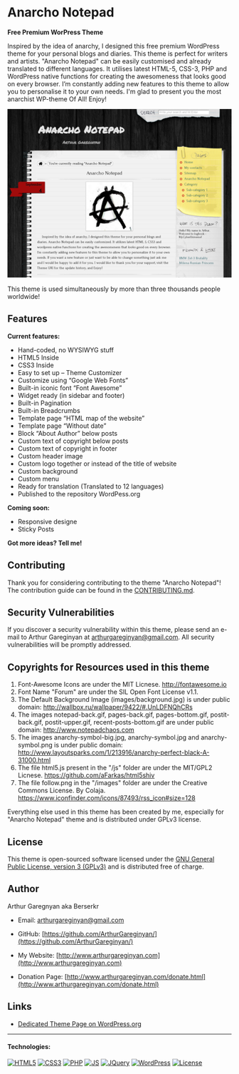 # Anarcho Notepad

**Free Premium WorPress Theme**

Inspired by the idea of anarchy, I designed this free premium WordPress theme for your personal blogs and diaries. This theme is perfect for writers and artists. "Anarcho Notepad" can be easily customised and already translated to different languages. It utilises latest HTML-5, CSS-3, PHP and WordPress native functions for creating the awesomeness that looks good on every browser. I’m constantly adding new features to this theme to allow you to personalise it to your own needs. I'm glad to present you the most anarchist WP-theme Of All! Enjoy!

[![screenshot](https://github.com/ArthurGareginyan/anarcho-notepad/blob/master/screenshot.png)]()

This theme is used simultaneously by more than three thousands people worldwide!


## Features

**Current features:**

* Hand-coded, no WYSIWYG stuff
* HTML5 Inside
* CSS3 Inside
* Easy to set up – Theme Customizer
* Customize using “Google Web Fonts”
* Built-in iconic font “Font Awesome”
* Widget ready (in sidebar and footer)
* Built-in Pagination
* Built-in Breadcrumbs
* Template page “HTML map of the website”
* Template page “Without date”
* Block “About Author” below posts
* Custom text of copyright below posts
* Custom text of copyright in footer
* Custom header image
* Custom logo together or instead of the title of website
* Custom background
* Custom menu
* Ready for translation (Translated to 12 languages)
* Published to the repository WordPess.org

**Coming soon:**

* Responsive designe
* Sticky Posts

**Got more ideas? Tell me!**


## Contributing

Thank you for considering contributing to the theme "Anarcho Notepad"! The contribution guide can be found in the [CONTRIBUTING.md](https://github.com/ArthurGareginyan/anarcho-notepad/blob/master/CONTRIBUTING.md).


## Security Vulnerabilities

If you discover a security vulnerability within this theme, please send an e-mail to Arthur Gareginyan at arthurgareginyan@gmail.com. All security vulnerabilities will be promptly addressed.


## Copyrights for Resources used in this theme

1. Font-Awesome Icons are under the MIT Licnese. http://fontawesome.io
2. Font Name "Forum" are under the SIL Open Font License v1.1.
3. The Default Background Image (images/background.jpg) is under public domain: http://wallbox.ru/wallpaper/9422/#.UnLDFNQhCRs
4. The images notepad-back.gif, pages-back.gif, pages-bottom.gif, postit-back.gif, postit-upper.gif, recent-posts-bottom.gif are under public domain: http://www.notepadchaos.com
5. The images anarchy-symbol-big.jpg, anarchy-symbol.jpg and anarchy-symbol.png is under public domain: http://www.layoutsparks.com/1/213916/anarchy-perfect-black-A-31000.html
6. The file html5.js present in the "/js" folder are under the MIT/GPL2 Licnese. https://github.com/aFarkas/html5shiv
7. The file follow.png in the "/images" folder are under the Creative Commons License. By Colaja. https://www.iconfinder.com/icons/87493/rss_icon#size=128

Everything else used in this theme has been created by me, especially for "Anarcho Notepad" theme and is distributed under GPLv3 license.


## License

This theme is open-sourced software licensed under the [GNU General Public License, version 3 (GPLv3)](http://www.gnu.org/licenses/gpl-3.0.html) and is distributed free of charge.


## Author

Arthur Garegnyan aka Berserkr

* Email: arthurgareginyan@gmail.com

* GitHub: [https://github.com/ArthurGareginyan/](https://github.com/ArthurGareginyan/)

* My Website: [http://www.arthurgareginyan.com](http://www.arthurgareginyan.com)

* Donation Page: [http://www.arthurgareginyan.com/donate.html](http://www.arthurgareginyan.com/donate.html)


## Links

* [Dedicated Theme Page on WordPress.org](https://wordpress.org/themes/anarcho-notepad/)


---
#### Technologies:

[![HTML5](https://cdn4.iconfinder.com/data/icons/flat-brand-logo-2/512/html5-64.png)]()
[![CSS3](https://cdn4.iconfinder.com/data/icons/flat-brand-logo-2/512/css3-64.png)]()
[![PHP](http://php.net/images/logos/php-med-trans-light.gif)]()
[![JS](https://dl.dropboxusercontent.com/s/zumy31fjzyj4p6z/JavaScript.png)]()
[![JQuery](https://dl.dropboxusercontent.com/s/dh75pqw99jhga8c/jQurery.png)]()
[![WordPress](https://cdn2.iconfinder.com/data/icons/publicons/64/wordpress-64.png)](https://wordpress.org)
[![License](http://www.gnu.org/graphics/gplv3-127x51.png)](http://www.gnu.org/licenses/gpl-3.0.html)
